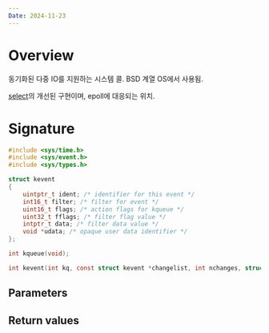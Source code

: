 ```yaml
---
Date: 2024-11-23
---
```

# Overview
동기화된 다중 IO를 지원하는 시스템 콜. BSD 계열 OS에서 사용됨.

[select](select.md)의 개선된 구현이며, epoll에 대응되는 위치.
# Signature


```C
#include <sys/time.h>
#include <sys/event.h>
#include <sys/types.h>

struct kevent
{
	uintptr_t ident; /* identifier for this event */
	int16_t filter; /* filter for event */
	uint16_t flags; /* action flags for kqueue */
	uint32_t fflags; /* filter flag value */
	intptr_t data; /* filter data value */
	void *udata; /* opaque user data identifier */
};

int kqueue(void);

int kevent(int kq, const struct kevent *changelist, int nchanges, struct kevent *eventlist, int nevents, const struct timespec *timeout);

```


## Parameters



## Return values


